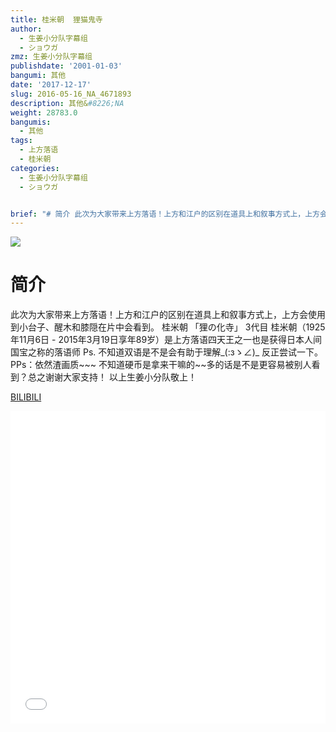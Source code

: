 ```yaml
---
title: 桂米朝  狸猫鬼寺
author:
  - 生姜小分队字幕组
  - ショウガ
zmz: 生姜小分队字幕组
publishdate: '2001-01-03'
bangumi: 其他
date: '2017-12-17'
slug: 2016-05-16_NA_4671893
description: 其他&#8226;NA
weight: 28783.0
bangumis:
  - 其他
tags:
  - 上方落语
  - 桂米朝
categories:
  - 生姜小分队字幕组
  - ショウガ


brief: "# 简介 此次为大家带来上方落语！上方和江户的区别在道具上和叙事方式上，上方会使用到小台子、醒木和膝隠在片中会看到。 桂米朝 「狸の化寺」 3代目 桂米朝（1925年11月6日 - 2015年3月19日享年89岁）是上方落语四天王之一也是获得日本人间国宝之称的落语师 Ps. 不知道双语是不是会有助于理解_(:зゝ∠)_ 反正尝试一下。 PPs：依然渣画质~~~ 不知道硬币是拿来干嘛的~~多的话是不是更容易被别人看到？总之谢谢大家支持！ 以上生姜小分队敬上！"
---
```

![](https://i.imgur.com/pno98o0.png)
# 简介  
 此次为大家带来上方落语！上方和江户的区别在道具上和叙事方式上，上方会使用到小台子、醒木和膝隠在片中会看到。
桂米朝 「狸の化寺」
3代目 桂米朝（1925年11月6日 - 2015年3月19日享年89岁）是上方落语四天王之一也是获得日本人间国宝之称的落语师
Ps. 不知道双语是不是会有助于理解_(:зゝ∠)_ 反正尝试一下。
PPs：依然渣画质~~~ 
不知道硬币是拿来干嘛的~~多的话是不是更容易被别人看到？总之谢谢大家支持！
以上生姜小分队敬上！



  [BILIBILI](https://www.bilibili.com/video/av4671893/)

<div class="vcontainer">  <iframe class="video" src="//www.bilibili.com/blackboard/player.html?aid=4671893" width="100%" height="500" frameborder="0" allowfullscreen="allowfullscreen"></iframe></div>
